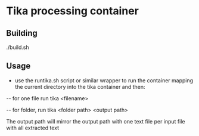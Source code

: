 # Tika processing container

## Building

./build.sh

## Usage

- use the runtika.sh script or similar wrapper to run the container mapping the current directory into the tika container and then:

-- for one file run tika \<filename>

-- for folder, run tika \<folder path> \<output path>

The output path will mirror the output path with one text file per input file with all extracted text

